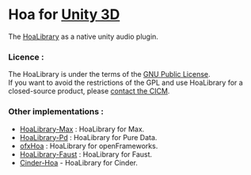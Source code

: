 # Hoa for [Unity 3D](https://unity3d.com/)

The [HoaLibrary](https://github.com/CICM/HoaLibrary-Light) as a native unity audio plugin.

### Licence :
The HoaLibrary is under the terms of the <a title="GNU" href="http://www.gnu.org/copyleft/gpl.html">GNU Public License</a>. </br>
If you want to avoid the restrictions of the GPL and use HoaLibrary for a closed-source product, please [contact the CICM](http://cicm.mshparisnord.org/).

### Other implementations :
* [HoaLibrary-Max](https://github.com/CICM/HoaLibrary-Max) : HoaLibrary for Max.
* [HoaLibrary-Pd](https://github.com/CICM/HoaLibrary-PD) : HoaLibrary for Pure Data.
* [ofxHoa](https://github.com/CICM/ofxHoa) : HoaLibrary for openFrameworks.
* [HoaLibrary-Faust](https://github.com/CICM/HoaLibrary-Faust) : HoaLibrary for Faust.
* [Cinder-Hoa](https://github.com/saynono/Cinder-Hoa) - HoaLibrary for Cinder.
